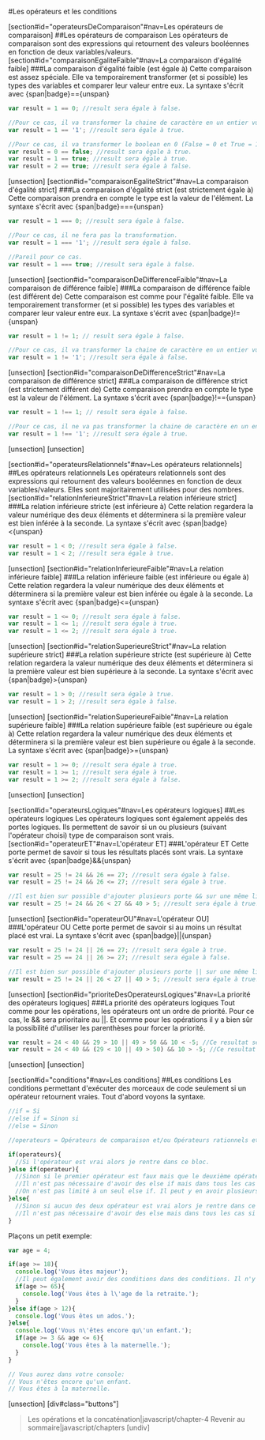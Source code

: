 #Les opérateurs et les conditions

[section#id="operateursDeComparaison"#nav=Les opérateurs de comparaison]
##Les opérateurs de comparaison
Les opérateurs de comparaison sont des expressions qui retournent des valeurs booléennes en fonction de deux variables/valeurs.
[section#id="comparaisonEgaliteFaible"#nav=La comparaison d'égalité faible]
###La comparaison d'égalité faible (est égale à)
Cette comparaison est assez spéciale. Elle va temporairement transformer (et si possible) les types des variables et comparer leur valeur entre eux.
La syntaxe s'écrit avec {span|badge}=={unspan}
```javascript
var result = 1 == 0; //result sera égale à false.

//Pour ce cas, il va transformer la chaine de caractère en un entier vu que c'est possible.
var result = 1 == '1'; //result sera égale à true.

//Pour ce cas, il va transformer le boolean en 0 (False = 0 et True = 1)
var result = 0 == false; //result sera égale à true.
var result = 1 == true; //result sera égale à true.
var result = 2 == true; //result sera égale à false.
```
[unsection]
[section#id="comparaisonEgaliteStrict"#nav=La comparaison d'égalité strict]
###La comparaison d'égalité strict (est strictement égale à)
Cette comparaison prendra en compte le type est la valeur de l'élément.
La syntaxe s'écrit avec {span|badge}==={unspan}
```javascript
var result = 1 === 0; //result sera égale à false.

//Pour ce cas, il ne fera pas la transformation.
var result = 1 === '1'; //result sera égale à false.

//Pareil pour ce cas.
var result = 1 === true; //result sera égale à false.
```
[unsection]
[section#id="comparaisonDeDifferenceFaible"#nav=La comparaison de différence faible]
###La comparaison de différence faible (est différent de)
Cette comparaison est comme pour l'égalité faible. Elle va temporairement transformer (et si possible) les types des variables et comparer leur valeur entre eux.
La syntaxe s'écrit avec {span|badge}!={unspan}
```javascript
var result = 1 != 1; // result sera égale à false.

//Pour ce cas, il va transformer la chaine de caractère en un entier vu que c'est possible.
var result = 1 != '1'; //result sera égale à false.
```
[unsection]
[section#id="comparaisonDeDifferenceStrict"#nav=La comparaison de différence strict]
###La comparaison de différence strict (est strictement différent de)
Cette comparaison prendra en compte le type est la valeur de l'élément.
La syntaxe s'écrit avec {span|badge}!=={unspan}
```javascript
var result = 1 !== 1; // result sera égale à false.

//Pour ce cas, il ne va pas transformer la chaine de caractère en un entier.
var result = 1 !== '1'; //result sera égale à true.
```
[unsection]
[unsection]

[section#id="operateursRelationnels"#nav=Les opérateurs relationnels]
##Les opérateurs relationnels
Les opérateurs relationnels sont des expressions qui retournent des valeurs booléennes en fonction de deux variables/valeurs. Elles sont majoritairement utilisées pour des nombres.
[section#id="relationInferieureStrict"#nav=La relation inférieure strict]
###La relation inférieure stricte (est inférieure à)
Cette relation regardera la valeur numérique des deux éléments et déterminera si la première valeur est bien inférée à la seconde.
La syntaxe s'écrit avec {span|badge}<{unspan}
```javascript
var result = 1 < 0; //result sera égale à false.
var result = 1 < 2; //result sera égale à true.
```
[unsection]
[section#id="relationInferieureFaible"#nav=La relation inférieure faible]
###La relation inférieure faible (est inférieure ou égale à)
Cette relation regardera la valeur numérique des deux éléments et déterminera si la première valeur est bien inférée ou égale à la seconde.
La syntaxe s'écrit avec {span|badge}<={unspan}
```javascript
var result = 1 <= 0; //result sera égale à false.
var result = 1 <= 1; //result sera égale à true.
var result = 1 <= 2; //result sera égale à true.
```
[unsection]
[section#id="relationSuperieureStrict"#nav=La relation supérieure strict]
###La relation supérieure stricte (est supérieure à)
Cette relation regardera la valeur numérique des deux éléments et déterminera si la première valeur est bien supérieure à la seconde.
La syntaxe s'écrit avec {span|badge}>{unspan}
```javascript
var result = 1 > 0; //result sera égale à true.
var result = 1 > 2; //result sera égale à false.
```
[unsection]
[section#id="relationSuperieureFaible"#nav=La relation supérieure faible]
###La relation supérieure faible (est supérieure ou égale à)
Cette relation regardera la valeur numérique des deux éléments et déterminera si la première valeur est bien supérieure ou égale à la seconde.
La syntaxe s'écrit avec {span|badge}>={unspan}
```javascript
var result = 1 >= 0; //result sera égale à true.
var result = 1 >= 1; //result sera égale à true.
var result = 1 >= 2; //result sera égale à false.
```
[unsection]
[unsection]

[section#id="operateursLogiques"#nav=Les opérateurs logiques]
##Les opérateurs logiques
Les opérateurs logiques sont également appelés des portes logiques. Ils permettent de savoir si un ou plusieurs (suivant l'opérateur choisi) type de comparaison sont vrais.
[section#id="operateurET"#nav=L'opérateur ET]
###L'opérateur ET
Cette porte permet de savoir si tous les résultats placés sont vrais.
La syntaxe s'écrit avec {span|badge}&&{unspan}
```javascript
var result = 25 != 24 && 26 == 27; //result sera égale à false.
var result = 25 != 24 && 26 <= 27; //result sera égale à true.

//Il est bien sur possible d'ajouter plusieurs porte && sur une même ligne.
var result = 25 != 24 && 26 < 27 && 40 > 5; //result sera égale à true.
```
[unsection]
[section#id="operateurOU"#nav=L'opérateur OU]
###L'opérateur OU
Cette porte permet de savoir si au moins un résultat placé est vrai.
La syntaxe s'écrit avec {span|badge}||{unspan}
```javascript
var result = 25 != 24 || 26 == 27; //result sera égale à true.
var result = 25 == 24 || 26 >= 27; //result sera égale à false.

//Il est bien sur possible d'ajouter plusieurs porte || sur une même ligne.
var result = 25 != 24 || 26 < 27 || 40 > 5; //result sera égale à true.
```
[unsection]
[section#id="prioriteDesOperateursLogiques"#nav=La priorité des opérateurs logiques]
###La priorité des opérateurs logiques
Tout comme pour les opérations, les opérateurs ont un ordre de priorité. Pour ce cas, le && sera prioritaire au ||. Et comme pour les opérations il y a bien sûr la possibilité d'utiliser les parenthèses pour forcer la priorité.
```javascript
var result = 24 < 40 && 29 > 10 || 49 > 50 && 10 < -5; //Ce resultat sera égale à true;
var result = 24 < 40 && (29 < 10 || 49 > 50) && 10 > -5; //Ce resultat sera égale à false;
```
[unsection]
[unsection]

[section#id="conditions"#nav=Les conditions]
##Les conditions
Les conditions permettant d'exécuter des morceaux de code seulement si un opérateur retournent vraies.
Tout d'abord voyons la syntaxe.
```javascript
//if = Si
//else if = Sinon si
//else = Sinon

//operateurs = Opérateurs de comparaison et/ou Opérateurs rationnels et/ou Opérateurs logiques.

if(operateurs){
  //Si l'opérateur est vrai alors je rentre dans ce bloc.
}else if(operateur){
  //Sinon si le premier opérateur est faux mais que le deuxième opérateur est vrai alors je rentre dans ce bloc.
  //Il n'est pas nécessaire d'avoir des else if mais dans tous les cas si on en a besoin il devra obligatoirement avoir un if avant.
  //On n'est pas limité à un seul else if. Il peut y en avoir plusieurs.
}else{
  //Sinon si aucun des deux opérateur est vrai alors je rentre dans ce bloc.
  //Il n'est pas nécessaire d'avoir des else mais dans tous les cas si on en a besoin il devra en avoir qu'un seul et devra être placé apres le if (obligatoire) et les else if (s'il y en a).
}
```
Plaçons un petit exemple:
```javascript
var age = 4;

if(age >= 18){
  console.log('Vous êtes majeur');
  //Il peut également avoir des conditions dans des conditions. Il n'y aucune limite à cela.
  if(age >= 65){
    console.log('Vous êtes à l\'age de la retraite.');
  }
}else if(age > 12){
  console.log('Vous êtes un ados.');
}else{
  console.log('Vous n\'êtes encore qu\'un enfant.');
  if(age >= 3 && age <= 6){
    console.log('Vous êtes à la maternelle.');
  }
}

// Vous aurez dans votre console:
// Vous n'êtes encore qu'un enfant.
// Vous êtes à la maternelle.
```
[unsection]
[div#class="buttons"]
>Les opérations et la concaténation|javascript/chapter-4
>Revenir au sommaire|javascript/chapters
[undiv]